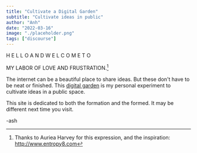 ```yaml
---
title: "Cultivate a Digital Garden"
subtitle: "Cultivate ideas in public"
author: "Anh"
date: "2022-03-16"
image: "./placeholder.png"
tags: ["discourse"]
---
```


<!-- more about the history of digital gardens:
How to use this?
How to contribute? -->

H E L L O A N D W E L C O M E T O


MY LABOR OF LOVE AND FRUSTRATION.[^1]


The internet can be a beautiful place to share ideas. But these don't have to be neat or finished. This [digital garden](https://www.technologyreview.com/2020/09/03/1007716/digital-gardens-let-you-cultivate-your-own-little-bit-of-the-internet/) is my personal experiment to cultivate ideas in a public space. 


This site is dedicated to both the formation and the formed. It may be different next time you visit.

<!-- Sometime before you go please log in at my curiosity page. And If you have questions, seek and ye shall find in the FAQ. -->

-ash

[^1]: Thanks to Auriea Harvey for this expression, and the inspiration: http://www.entropy8.com